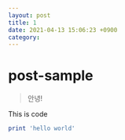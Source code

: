 ```yaml
---
layout: post
title: 1
date: 2021-04-13 15:06:23 +0900
category:
---
```


# post-sample
> 안녕!

This is code
```ruby
print 'hello world'
```
